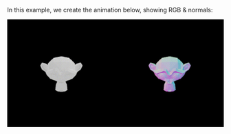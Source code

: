 In this example, we create the animation below, showing RGB & normals:

![](resources/animation_output.gif)
